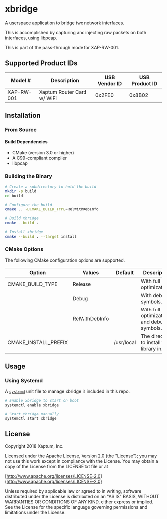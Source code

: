 # xbridge

A userspace application to bridge two network interfaces.

This is accomplished by capturing and injecting raw packets on both
interfaces, using libpcap.

This is part of the pass-through mode for XAP-RW-001.

## Supported Product IDs

| Model #    | Description                | USB Vendor ID | USB Product ID |
|------------|----------------------------|---------------|----------------|
| XAP-RW-001 | Xaptum Router Card w/ WiFi | 0x2FE0        | 0x8B02         |

## Installation

### From Source

#### Build Dependencies

* CMake (version 3.0 or higher)
* A C99-compliant compiler
* libpcap

### Building the Binary

``` bash
# Create a subdirectory to hold the build
mkdir -p build
cd build

# Configure the build
cmake .. -DCMAKE_BUILD_TYPE=RelWithDebInfo

# Build xbridge
cmake --build .

# Install xbridge
cmake --build . --target install
```
### CMake Options

The following CMake configuration options are supported.

| Option               | Values         | Default    | Description                                |
|----------------------|----------------|------------|--------------------------------------------|
| CMAKE_BUILD_TYPE     | Release        |            | With full optimizations.                   |
|                      | Debug          |            | With debug symbols.                        |
|                      | RelWithDebInfo |            | With full optimizations and debug symbols. |
| CMAKE_INSTALL_PREFIX | <string>       | /usr/local | The directory to install the library in.   |

## Usage

### Using Systemd

A [`systemd`]() unit file to manage xbridge is included in this repo.

``` bash
# Enable xbridge to start on boot
systemctl enable xbridge

# Start xbridge manually
systemctl start xbridge
```

## License
Copyright 2018 Xaptum, Inc.

Licensed under the Apache License, Version 2.0 (the "License"); you may not
use this work except in compliance with the License. You may obtain a copy of
the License from the LICENSE.txt file or at

[http://www.apache.org/licenses/LICENSE-2.0](http://www.apache.org/licenses/LICENSE-2.0)

Unless required by applicable law or agreed to in writing, software
distributed under the License is distributed on an "AS IS" BASIS, WITHOUT
WARRANTIES OR CONDITIONS OF ANY KIND, either express or implied. See the
License for the specific language governing permissions and limitations under
the License.
